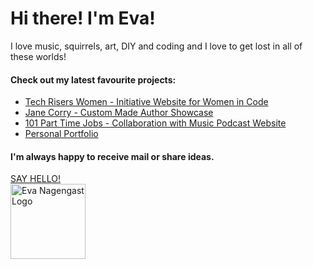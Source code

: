 
  <h1>Hi there! I'm Eva!</h1>

  <p>I love music, squirrels, art, DIY and coding and I love to get lost in all of these worlds!</p>
  
  <h4>Check out my latest favourite projects:</h4>
  <ul>  
    <li> <a href="https://techriserswomen.netlify.app/" >Tech Risers Women - Initiative Website for Women in Code</a></li>
    <li> <a href="https://www.janecorryauthor.com/" >Jane Corry - Custom Made Author Showcase</a></li>
    <li> <a href="https://www.101parttimejobs.com/" > 101 Part Time Jobs - Collaboration with Music Podcast Website</a></li>
    <li> <a href="https://eva-nagengast.com/">Personal Portfolio</a></li>
  </ul>
  
  <h4>I'm always happy to receive mail or share ideas. </h4>
  <a href="mailto:eva.nagengast.dev@gmail.com" >SAY HELLO!</a> 
  <br/>
   <a href="https://eva-nagengast.com">
    <img src="https://eva-nagengast.com/static/media/smalllogo.2417adb896f7c71b8784.png"  style="width: 120px" alt="Eva Nagengast Logo"/>
   </a> 

